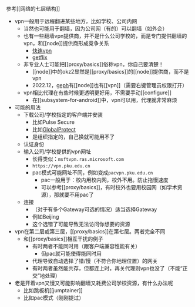 参考[[网络的七层结构]]
- vpn一般用于远程翻进某些地方，比如学校、公司内网
  - 当然也可能用于翻墙，因为公司网（有的）可以翻墙（如外企）
  - 也有一些翻墙vpn提供商，并不是什么公司学校的，而是专门提供翻墙的vpn，和[[node]]提供商形成竞争关系
    - [快连vpn](https://letsvpn.world/)
    - [getflix](https://zh.getflix.com/)
  - 非专业人士可能把[[proxy/basics]]俗称vpn，你自己要清楚！
    - [[node]]中的okz2显然是[[proxy/basics]]的[[node]]提供商，而不是vpn
    - 2022.12，[geph](https://geph.io/zhs)有[[node]]也有[[vpn]]（需要右键管理员权限打开）
  - vpn相比代理在有些时候更透明更好用，不需要手动[[configure]]
    - 在[[subsystem-for-android]]中，vpn可以用，代理就非常麻烦
- 可能的用法
  - 下载公司/学校指定的客户端并安装
    - 比如Pulse Secure
    - 比如[GlobalProtect](https://www.updatestar.com/zh-cn/directdownload/globalprotect/2338326)
    - 是组织指定的，自己换就可能用不了
  - 认证身份
  - 输入公司/学校提供的vpn网址
    - 长得类似：`msftvpn.ras.microsoft.com`
    - `https://vpn.pku.edu.cn`
    - pac模式可能网址不同，例如变成`pacvpn.pku.edu.cn`
      - pac一般用于：校内用校内网，校外不用。防止拖慢速度
      - 可以参考[[proxy/basics]]，有时校外也要用校园网（如学术资源），那就要不用pac了
  - 连接
    - （对于有多个Gateway可选的情况）适当选择Gateway
    - 例如Beijing
    - 这个选错了可能导致无法访问你想要的资源
- vpn在第二层或第三层，[[proxy/basics]]在第七层。两者完全不同
  - 和[[proxy/basics]]相互干扰的例子
    - 有时两者不能同时用（跟客户端兼容性能有关）
      - 但pac就可能使得能同时用
    - 代理导致自动选择了错/慢（不符合你地理位置）的网关
    - 有时两者虽然能共存，但都连上时，再关代理则vpn也没了（不能“正交”地处理）
- 老是开着vpn又慢又可能影响翻墙又耗费公司学校资源，有什么办法呢
  - 比如跳板机[[jumptainer]]
  - 比如pac模式（刚刚提过）